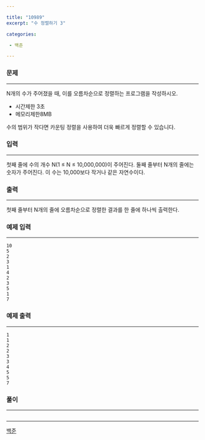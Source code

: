 ```yaml
---

title: "10989"
excerpt: "수 정렬하기 3"

categories:

 - 백준 

---
```


### 문제

---

N개의 수가 주어졌을 때, 이를 오름차순으로 정렬하는 프로그램을 작성하시오.

+ 시간제한 3초
+ 메모리제한8MB



수의 범위가 작다면 카운팅 정렬을 사용하여 더욱 빠르게 정렬할 수 있습니다.



### 입력

---

첫째 줄에 수의 개수 N(1 ≤ N ≤ 10,000,000)이 주어진다. 둘째 줄부터 N개의 줄에는 숫자가 주어진다. 이 수는 10,000보다 작거나 같은 자연수이다.






### 출력

---

첫째 줄부터 N개의 줄에 오름차순으로 정렬한 결과를 한 줄에 하나씩 출력한다.





### 예제 입력

---

```
10
5
2
3
1
4
2
3
5
1
7
```



### 예제 출력

---

```
1
1
2
2
3
3
4
5
5
7
```







### 풀이

---

```java

```











---

[백준](https://www.acmicpc.net/problem/2750)



